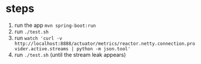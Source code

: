 # steps

1. run the app `mvn spring-boot:run`
2. run `./test.sh`
3. run `watch 'curl -v http://localhost:8888/actuator/metrics/reactor.netty.connection.provider.active.streams | python -m json.tool'`
4. run `./test.sh` (until the stream leak appears)
